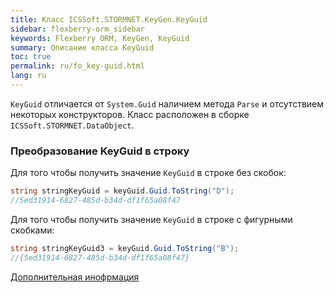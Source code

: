 ```yaml
---
title: Класс ICSSoft.STORMNET.KeyGen.KeyGuid
sidebar: flexberry-orm_sidebar
keywords: Flexberry ORM, KeyGen, KeyGuid
summary: Описание класса KeyGuid
toc: true
permalink: ru/fo_key-guid.html
lang: ru
---
```


`KeyGuid` отличается от `System.Guid` наличием метода `Parse` и отсутствием некоторых конструкторов.
Класс расположен в сборке `ICSSoft.STORMNET.DataObject`.

### Преобразование KeyGuid в строку

Для того чтобы получить значение `KeyGuid` в строке без скобок:

```csharp
string stringKeyGuid = keyGuid.Guid.ToString("D");
//5ed31914-6827-485d-b34d-df1f65a08f47
```

Для того чтобы получить значение `KeyGuid` в строке с фигурными скобками:

```csharp
string stringKeyGuid3 = keyGuid.Guid.ToString("B");
//{5ed31914-6827-485d-b34d-df1f65a08f47}
```

[Дополнительная инофрмация](https://msdn.microsoft.com/ru-ru/library/97af8hh4)

